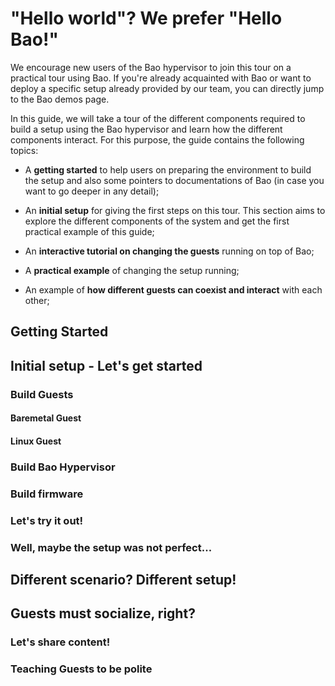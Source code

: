 # "Hello world"? We prefer "Hello Bao!"

We encourage new users of the Bao hypervisor to join this tour on a practical tour using Bao. If you're already acquainted with Bao or want to deploy a specific setup already provided by our team, you can directly jump to the Bao demos page.

In this guide, we will take a tour of the different components required to build a setup using the Bao hypervisor and learn how the different components interact. For this purpose, the guide contains the following topics:

- A **getting started** to help users on preparing the environment to build the setup and also some pointers to documentations of Bao (in case you want to go deeper in any detail);

- An **initial setup** for giving the first steps on this tour. This section aims to explore the different components of the system and get the first practical example of this guide;

- An **interactive tutorial on changing the guests** running on top of Bao;

- A **practical example** of changing the setup running;

- An example of **how different guests can coexist and interact** with each other;

## Getting Started

## Initial setup - Let's get started

### Build Guests

#### Baremetal Guest

#### Linux Guest

### Build Bao Hypervisor

### Build firmware

### Let's try it out!


### Well, maybe the setup was not perfect...

## Different scenario? Different setup!

## Guests must socialize, right?

### Let's share content!

### Teaching Guests to be polite